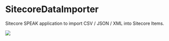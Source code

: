 # SitecoreDataImporter
Sitecore SPEAK application to import CSV / JSON / XML into Sitecore Items.


[<img src="https://img.shields.io/badge/On-Sitecore%20Marketplace-red.svg">](https://marketplace.sitecore.net/Modules/S/SPEAK_Data_Importer.aspx)
